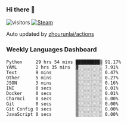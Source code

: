 ### Hi there 👋

![visitors](https://visitor-badge.glitch.me/badge?page_id=zhourunlai)
[![Steam](https://img.shields.io/badge/dynamic/json?label=Steam&query=%24.data.totalSubs&url=https%3A%2F%2Fapi.spencerwoo.com%2Fsubstats%2F%3Fsource%3DsteamGames%26queryKey%3D76561198285156854&suffix=%20Games&logo=steam&labelColor=134375&color=0b1a37&longCache=true)](http://steamcommunity.com/profiles/76561198285156854)

Auto updated by <a href="https://github.com/zhourunlai/zhourunlai/actions" target="_blank">zhourunlai/actions</a>

### Weekly Languages Dashboard

<!--PART:wakatime-->
```text
Python     29 hrs 54 mins █████████▒ 91.17%
YAML       2 hrs 35 mins  ▓░░░░░░░░░ 7.91%
Text       9 mins         ▒░░░░░░░░░ 0.47%
Other      5 mins         ▒░░░░░░░░░ 0.27%
JSON       3 mins         ▒░░░░░░░░░ 0.16%
INI        0 secs         ▒░░░░░░░░░ 0.01%
Docker     0 secs         ▒░░░░░░░░░ 0.01%
Charmci    0 secs         ▒░░░░░░░░░ 0.00%
Git        0 secs         ▒░░░░░░░░░ 0.00%
Git Config 0 secs         ▒░░░░░░░░░ 0.00%
JavaScript 0 secs         ▒░░░░░░░░░ 0.00%
```
<!--PART:wakatime-->
